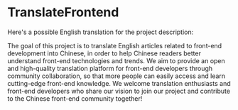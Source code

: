 # TranslateFrontend
Here's a possible English translation for the project description:

The goal of this project is to translate English articles related to front-end development into Chinese, in order to help Chinese readers better understand front-end technologies and trends. We aim to provide an open and high-quality translation platform for front-end developers through community collaboration, so that more people can easily access and learn cutting-edge front-end knowledge. We welcome translation enthusiasts and front-end developers who share our vision to join our project and contribute to the Chinese front-end community together!
